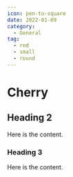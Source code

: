 ```yaml
---
icon: pen-to-square
date: 2022-01-09
category:
  - General
tag:
  - red
  - small
  - round
---
```


# Cherry

## Heading 2

Here is the content.

### Heading 3

Here is the content.
